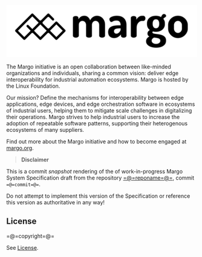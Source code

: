 ![(Margo )](./figures/margo-logo.svg)

The Margo initiative is an open collaboration between like-minded organizations and individuals, sharing a common vision: deliver edge interoperability for industrial automation ecosystems. Margo is hosted by the Linux Foundation.

Our mission? Define the mechanisms for interoperability between edge applications, edge devices, and edge orchestration software in ecosystems of industrial users, helping them to mitigate scale challenges in digitalizing their operations. Margo strives to help industrial users to increase the adoption of repeatable software patterns, supporting their heterogenous ecosystems of many suppliers.

Find out more about the Margo initiative and how to become engaged at [margo.org](https://www.margo.org/).

> **Disclaimer**

This is a commit *snapshot* rendering of the of work-in-progress Margo System Specification draft from the repository [=@=reponame=@=](https://github.com/=@=reponame=@=), commit `=@=commit=@=`.

Do not attempt to implement this version of the Specification or reference this version as authoritative in any way!

## License

=@=copyright=@=

See [License](https://github.com/margo/specification?#licenses).
